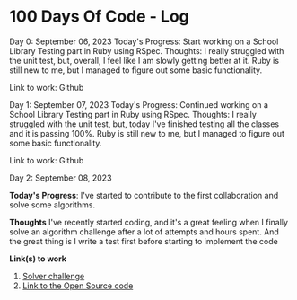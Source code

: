 # 100 Days Of Code - Log

Day 0: September 06, 2023
Today's Progress: Start working on a School Library Testing part in Ruby using RSpec. Thoughts: I really struggled with the unit test, but, overall, I feel like I am slowly getting better at it. Ruby is still new to me, but I managed to figure out some basic functionality.

Link to work: Github

Day 1: September 07, 2023
Today's Progress: Continued working on a School Library Testing part in Ruby using RSpec. Thoughts: I really struggled with the unit test, but, today I've finished testing all the classes and it is passing 100%. Ruby is still new to me, but I managed to figure out some basic functionality.

Link to work: Github

Day 2: September 08, 2023

**Today's Progress**: I've started to contribute to the first collaboration and solve some algorithms.

**Thoughts** I've recently started coding, and it's a great feeling when I finally solve an algorithm challenge after a lot of attempts and hours spent. And the great thing is I write a test first before starting to implement the code

**Link(s) to work**
1. [Solver challenge](https://github.com/aradradev/Solver-TDD)
2. [Link to the Open Source code](https://github.com/firstcontributions/first-contributions)

